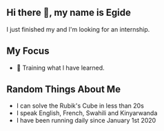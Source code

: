 ## Hi there 👋, my name is Egide

I just finished my and l'm looking for an internship.


## My Focus
- 🌱 Training what l have learned.

## Random Things About Me

- I can solve the Rubik's Cube in less than 20s 
- I speak English, French, Swahili and Kinyarwanda
- I have been running daily since January 1st 2020
